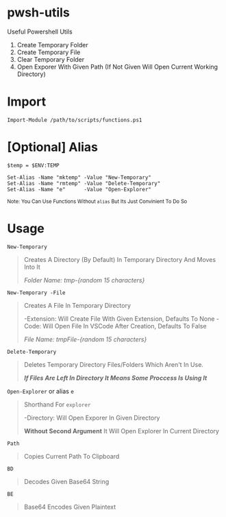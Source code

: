 

# pwsh-utils

Useful Powershell Utils

1. Create Temporary Folder
2. Create Temporary File
3. Clear Temporary Folder
4. Open Exporer With Given Path (If Not Given Will Open Current Working Directory)

# Import

    Import-Module /path/to/scripts/functions.ps1
   
# [Optional] Alias

    $temp = $ENV:TEMP
        
    Set-Alias -Name "mktemp" -Value "New-Temporary"
    Set-Alias -Name "rmtemp" -Value "Delete-Temporary"
    Set-Alias -Name "e"      -Value "Open-Explorer" 
    
<sup>Note: You Can Use Functions Without `alias` But Its Just Convinient To Do So</sup>

# Usage

`New-Temporary`

> Creates A Directory (By Default) In Temporary Directory And Moves Into It
> 
> *Folder Name: tmp-{random 15 characters}*

`New-Temporary -File`

> Creates A File In Temporary Directory
> 
> -Extension: Will Create File With Given Extension, Defaults To None
> -Code: Will Open File In VSCode After Creation, Defaults To False
> 
> *File Name: tmpFile-{random 15 characters}*

`Delete-Temporary`

> Deletes Temporary Directory Files/Folders Which Aren't In Use.
> 
> ***If Files Are Left In Directory It Means Some Proccess Is Using It***

`Open-Explorer` or alias `e`

> Shorthand For `explorer` 
> 
> -Directory: Will Open Exporer In Given Directory
> 
> **Without Second Argument** It Will Open Explorer In Current Directory

`Path`

> Copies Current Path To Clipboard

`BD`

> Decodes Given Base64 String

`BE`

> Base64 Encodes Given Plaintext